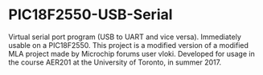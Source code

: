 # PIC18F2550-USB-Serial
Virtual serial port program (USB to UART and vice versa). Immediately usable on a PIC18F2550. This project is a modified version of a modified MLA project made by Microchip forums user vloki. Developed for usage in the course AER201 at the University of Toronto, in summer 2017.
